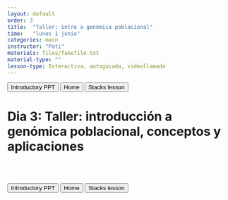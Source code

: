 ```yaml
---
layout: default
order: 3
title:  "Taller: intro a genómica poblacional"
time:   "lunes 1 junio"
categories: main
instructor: "Pati"
materials: files/fakefile.txt
material-type: ""
lesson-type: Interactiva, autoguiada, videollamada
---
```


<a href="https://rdtarvin.github.io/IBS2019_Genomics-of-Biodiversity/main/2019/08/05/01-introduction.html"><button>Introductory PPT</button></a>		<a href="https://rdtarvin.github.io/IBS2019_Genomics-of-Biodiversity/"><button>Home</button></a>    <a href="https://rdtarvin.github.io/IBS2019_Genomics-of-Biodiversity/main/2019/08/05/05-stacks-epi.html"><button>Stacks lesson</button></a>


# Dia 3: Taller: introducción a genómica poblacional, conceptos y aplicaciones



<br><br>

<a href="https://rdtarvin.github.io/IBS2019_Genomics-of-Biodiversity/main/2019/08/05/01-introduction.html"><button>Introductory PPT</button></a>		<a href="https://rdtarvin.github.io/IBS2019_Genomics-of-Biodiversity/"><button>Home</button></a>    <a href="https://rdtarvin.github.io/IBS2019_Genomics-of-Biodiversity/main/2019/08/05/05-stacks-epi.html"><button>Stacks lesson</button></a>



